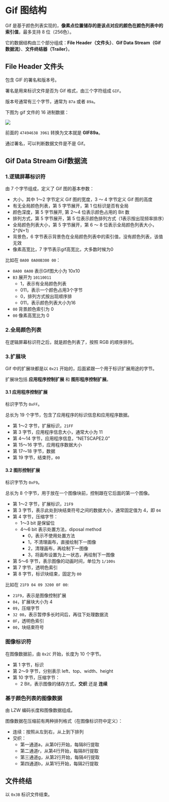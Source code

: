 # Gif 图结构

Gif 是基于颜色列表实现的，**像素点位置储存的是该点对应的颜色在颜色列表中的索引值**，最多支持 8 位（256色）。

它的数据结构由三个部分组成：**File Header（文件头）**、**Gif Data Stream（Gif 数据流）**、**文件终结器（Trailer）**。


## File Header 文件头

包含 GIF 的署名和版本号。

署名是用来标识文件是否为 Gif 格式，由三个字符组成 `GIF`。

版本号通常有三个字节，通常为 `87a` 或者 `89a`。  

下图为 gif 文件的 16 进制数据：

![](https://gw.alicdn.com/tfs/TB1F2wwqTM11u4jSZPxXXahcXXa-980-178.png)

前面的 `47494638 3961` 转换为文本就是 **GIF89a**。

通过署名，可以判断数据文件是不是 Gif。


## Gif Data Stream Gif数据流

### 1.逻辑屏幕标识符

由 7 个字节组成，定义了 Gif 图的基本参数：
- 大小，其中 1～2 字节定义 Gif 图的宽度，3 ～ 4 字节定义 Gif 图的高度
- 有无全局颜色列表，第 5 字节展开，第 1 位标识是否有全局
- 颜色深度，第 5 字节展开, 第 2～4 位表示颜色占用的 Bit 数
- 排列方式，第 5 字节展开，第 5 位表示颜色排列方式（1表示按出现频率排序）
- 全局颜色列表大小，第 5 字节展开，第 6 ～ 8 位表示全局颜色列表大小，2^(N+1)
- 背景色，6 字节表示背景色在全局颜色列表中的索引值，没有颜色列表，该值无效
- 像素高宽比，7 字节表示gif高宽比，大多数时候为0

比如在 `0A00 0A00B300 00`：

- `0A00 0A00` 表示Gif图大小为 10x10
- `B3` 展开为 `10110011`
    - 1，表示有全局颜色列表
    - 011，表示一个颜色占用3个字节
    - 0，排列方式按出现顺序排
    - 011，表示颜色列表大小为16
- `00` 背景颜色索引为 0
- `00` 像素高宽比为 0

### 2.全局颜色列表

在逻辑屏幕标识符之后，就是颜色列表了，按照 RGB 的顺序排列。

### 3.扩展块

Gif 中的扩展块都是以 `0x21` 开始的，后面紧跟一个用于标识扩展用途的字节。

扩展块包括 **应用程序控制扩展** 和 **图形程序控制扩展**。

#### 3.1 应用程序控制扩展

标识字节为 `0xFF`。

总长为 19 个字节，包含了应用程序的标识信息和应用程序数据。

- 第 1～2 字节，扩展标识，`21FF`
- 第 3 字节，应用程序信息大小，通常大小为 11
- 第 4～14 字节，应用程序信息，“NETSCAPE2.0”
- 第 15～16 字节，应用程序数据大小
- 第 17～18 字节，数据
- 第 19 字节，结束符，`00`

#### 3.2 图形控制扩展

标识字节为 `0xF9`。

总长为 8 个字节，用于放在一个图像块前，控制跟在它后面的第一个图像。

- 第 1～2 字节，扩展标识，`21F9`
- 第 3 字节，表示此处到块结束符号之间的数据大小，通常固定值为 4，即 `04`
- 第 4 字节，压缩字节：
    - 1～3 bit 是保留位
    - 4～6 bit 表示处置方法，diposal method
        - 0，表示不使用处置方法
        - 1，不清理画布，直接绘制下一图像
        - 2，清理画布，再绘制下一图像
        - 3，将画布设置为上一状态，再绘制下一图像
- 第 5～6 字节，表示图像的动画时间，单位为 `1/100s`
- 第 7 字节，透明色索引
- 第 8 字节，标识块结束，固定为 `00`

比如在 `21F9 04 09 3200 0F 00`:
- `21F9`，表示是图像控制扩展
- `04`，扩展块大小为 4
- `09`，压缩字节
- `32 00`，表示暂停多长时间后，再往下处理数据流
- `0F`，透明色索引
- `00`，块结束符号



### 图像标识符

在图像数据前，由 `0x2C` 开始，长度为 10 个字节。

- 第 1 字节，标识
- 第 2～9 字节，分别表示 left、top、width、height
- 第 10 字节，压缩字节：
    - 2 Bit，表示图像的储存方式，**交织** 还是 **连续**


### 基于颜色列表的图像数据

由 LZW 编码长度和图像数据组成。

图像数据在压缩前有两种排列格式（在图像标识符中定义）：

- 连续：按照从左到右，从上到下排列
- 交织：
    - 第一通道a，从第0行开始，每隔8行提取
    - 第二通道r，从第4行开始，每隔8行提取
    - 第三通道g，从第2行开始，每隔4行提取
    - 第四通道b，从第1行开始，每隔2行提取

## 文件终结

以 `0x3B` 标识文件结束。


